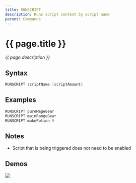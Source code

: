 ```yaml
---
title: RUNSCRIPT
description: Runs script content by script name
parent: Commands
---
```


# {{ page.title }}

_{{ page.description }}_

## Syntax

```java
RUNSCRIPT scriptName [scriptAmount] 
```

## Examples

```java
RUNSCRIPT pureMageGear
RUNSCRIPT mainRangeGear
RUNSCRIPT makePotion 9
```

## Notes

- Script that is being triggered does not need to be enabled

## Demos

![](N/A)

